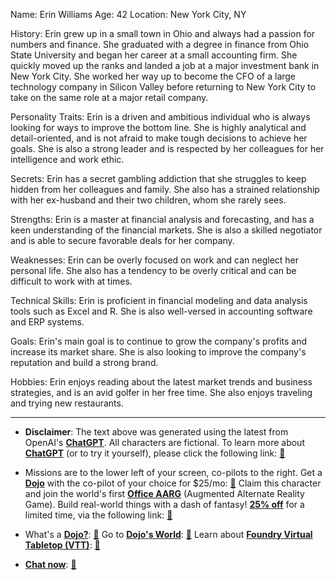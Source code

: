 Name: Erin Williams
Age: 42
Location: New York City, NY

History: Erin grew up in a small town in Ohio and always had a passion for numbers and finance. She graduated with a degree in finance from Ohio State University and began her career at a small accounting firm. She quickly moved up the ranks and landed a job at a major investment bank in New York City. She worked her way up to become the CFO of a large technology company in Silicon Valley before returning to New York City to take on the same role at a major retail company.

Personality Traits: Erin is a driven and ambitious individual who is always looking for ways to improve the bottom line. She is highly analytical and detail-oriented, and is not afraid to make tough decisions to achieve her goals. She is also a strong leader and is respected by her colleagues for her intelligence and work ethic.

Secrets: Erin has a secret gambling addiction that she struggles to keep hidden from her colleagues and family. She also has a strained relationship with her ex-husband and their two children, whom she rarely sees.

Strengths: Erin is a master at financial analysis and forecasting, and has a keen understanding of the financial markets. She is also a skilled negotiator and is able to secure favorable deals for her company.

Weaknesses: Erin can be overly focused on work and can neglect her personal life. She also has a tendency to be overly critical and can be difficult to work with at times.

Technical Skills: Erin is proficient in financial modeling and data analysis tools such as Excel and R. She is also well-versed in accounting software and ERP systems.

Goals: Erin's main goal is to continue to grow the company's profits and increase its market share. She is also looking to improve the company's reputation and build a strong brand.

Hobbies: Erin enjoys reading about the latest market trends and business strategies, and is an avid golfer in her free time. She also enjoys traveling and trying new restaurants.
 

---
* **Disclaimer**: The text above was generated using the latest from OpenAI's [**ChatGPT**](https://openai.com/blog/chatgpt/).  All characters are fictional.  To learn more about [**ChatGPT**](https://openai.com/blog/chatgpt/) (or to try it yourself), please click the following link: [:closed_book:](https://openai.com/blog/chatgpt/)

* Missions are to the lower left of your screen, co-pilots to the right. Get a [**Dojo**](https://workmates.live/marketplace) with the co-pilot of your choice for $25/mo: [:green_book:](https://workmates.live/marketplace) Claim this character and join the world's first [**Office AARG**](https://dojos.world) (Augmented Alternate Reality Game). Build real-world things with a dash of fantasy! [**25% off**](https://blog.workmates.live/deal-on-a-dojo) for a limited time, via the following link: [:green_book:](https://blog.workmates.live/deal-on-a-dojo) 

* What's a [**Dojo?**](https://workdojos.com): [:blue_book:](https://workdojos.com)  Go to [**Dojo's World**](https://dojos.world): [:blue_book:](https://dojos.world)  Learn about [**Foundry Virtual Tabletop (VTT)**](https://foundryvtt.com): [:closed_book:](https://foundryvtt.com/)

* [**Chat now**](https://chat.workmates.live/channel/support): [:ledger:](https://chat.workmates.live/channel/support)